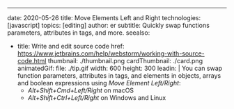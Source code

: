 ---
date: 2020-05-26 title: Move Elements Left and Right technologies: [javascript] topics: [editing] author: er subtitle: Quickly swap functions parameters, attributes in tags, and more. seealso:
- title: Write and edit source code href: https://www.jetbrains.com/help/webstorm/working-with-source-code.html thumbnail: ./thumbnail.png cardThumbnail: ./card.png animatedGif: file: ./tip.gif width: 600 height: 300 leadin: | You can swap function parameters, attributes in tags, and elements in objects, arrays and boolean expressions using *Move Element Left/Right*:
  - *Alt+Shift+Cmd+Left/Right* on macOS
  - *Alt+Shift+Ctrl+Left/Right* on Windows and Linux
